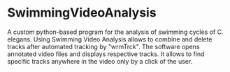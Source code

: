 # SwimmingVideoAnalysis
A custom python-based program for the analysis of swimming cycles of C. elegans. Using Swimming Video Analysis allows to combine and delete tracks after automated tracking by "wrmTrck". The software opens annotated video files and displays respective tracks. It allows to find specific tracks anywhere in the video only by a click of the user.
